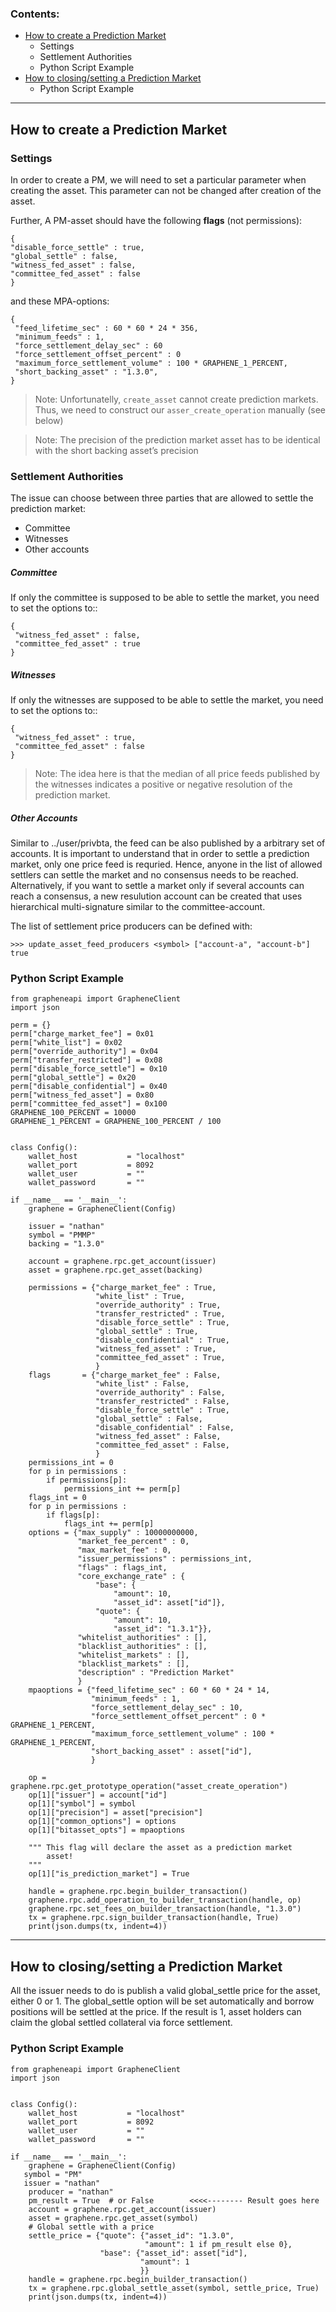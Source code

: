 ### Contents:

- [How to create a Prediction Market](/developers/7_tutorials/assets_pm.md#how-to-create-a-prediction-market)
   - Settings
   - Settlement Authorities
   - Python Script Example
- [How to closing/setting a Prediction Market](/developers/7_tutorials/assets_pm.md#how-to-closingsetting-a-prediction-market
)
   - Python Script Example

***

## How to create a Prediction Market

### Settings

In order to create a PM, we will need to set a particular parameter when creating the asset. This parameter can not be changed after creation of the asset.

Further, A PM-asset should have the following **flags** (not permissions):

    {
    "disable_force_settle" : true,
    "global_settle" : false,
    "witness_fed_asset" : false,
    "committee_fed_asset" : false
    }

and these MPA-options:

    {
     "feed_lifetime_sec" : 60 * 60 * 24 * 356,
     "minimum_feeds" : 1,
     "force_settlement_delay_sec" : 60
     "force_settlement_offset_percent" : 0
     "maximum_force_settlement_volume" : 100 * GRAPHENE_1_PERCENT,
     "short_backing_asset" : "1.3.0",
    }

> Note: Unfortunatelly, `create_asset` cannot create prediction markets. Thus, we need to construct our `asser_create_operation` manually (see below)

> Note: The precision of the prediction market asset has to be identical with the short backing asset’s precision 

### Settlement Authorities

The issue can choose between three parties that are allowed to settle the prediction market:

- Committee
- Witnesses
- Other accounts

##### Committee

If only the committee is supposed to be able to settle the market, you need to set the options to::

    {
     "witness_fed_asset" : false,
     "committee_fed_asset" : true
    }

##### Witnesses

If only the witnesses are supposed to be able to settle the market, you need to set the options to::

    {
     "witness_fed_asset" : true,
     "committee_fed_asset" : false
    }

> Note: The idea here is that the median of all price feeds published by the witnesses indicates a positive or negative resolution of the prediction market.


##### Other Accounts

Similar to ../user/privbta, the feed can be also published by a arbitrary set of accounts. It is important to understand that in order to settle a prediction market, only one price feed is requried. Hence, anyone in the list of allowed settlers can settle the market and no consensus needs to be reached. Alternatively, if you want to settle a market only if several accounts can reach a consensus, a new resulution account can be created that uses hierarchical multi-signature similar to the committee-account.

The list of settlement price producers can be defined with:

    >>> update_asset_feed_producers <symbol> ["account-a", "account-b"] true

### Python Script Example


    from grapheneapi import GrapheneClient
    import json

    perm = {}
    perm["charge_market_fee"] = 0x01
    perm["white_list"] = 0x02
    perm["override_authority"] = 0x04
    perm["transfer_restricted"] = 0x08
    perm["disable_force_settle"] = 0x10
    perm["global_settle"] = 0x20
    perm["disable_confidential"] = 0x40
    perm["witness_fed_asset"] = 0x80
    perm["committee_fed_asset"] = 0x100
    GRAPHENE_100_PERCENT = 10000
    GRAPHENE_1_PERCENT = GRAPHENE_100_PERCENT / 100


    class Config():
        wallet_host           = "localhost"
        wallet_port           = 8092
        wallet_user           = ""
        wallet_password       = ""

    if __name__ == '__main__':
        graphene = GrapheneClient(Config)

        issuer = "nathan"
        symbol = "PMMP"
        backing = "1.3.0"

        account = graphene.rpc.get_account(issuer)
        asset = graphene.rpc.get_asset(backing)

        permissions = {"charge_market_fee" : True,
                       "white_list" : True,
                       "override_authority" : True,
                       "transfer_restricted" : True,
                       "disable_force_settle" : True,
                       "global_settle" : True,
                       "disable_confidential" : True,
                       "witness_fed_asset" : True,
                       "committee_fed_asset" : True,
                       }
        flags       = {"charge_market_fee" : False,
                       "white_list" : False,
                       "override_authority" : False,
                       "transfer_restricted" : False,
                       "disable_force_settle" : True,
                       "global_settle" : False,
                       "disable_confidential" : False,
                       "witness_fed_asset" : False,
                       "committee_fed_asset" : False,
                       }
        permissions_int = 0
        for p in permissions :
            if permissions[p]:
                permissions_int += perm[p]
        flags_int = 0
        for p in permissions :
            if flags[p]:
                flags_int += perm[p]
        options = {"max_supply" : 10000000000,
                   "market_fee_percent" : 0,
                   "max_market_fee" : 0,
                   "issuer_permissions" : permissions_int,
                   "flags" : flags_int,
                   "core_exchange_rate" : {
                       "base": {
                           "amount": 10,
                           "asset_id": asset["id"]},
                       "quote": {
                           "amount": 10,
                           "asset_id": "1.3.1"}},
                   "whitelist_authorities" : [],
                   "blacklist_authorities" : [],
                   "whitelist_markets" : [],
                   "blacklist_markets" : [],
                   "description" : "Prediction Market"
                   }
        mpaoptions = {"feed_lifetime_sec" : 60 * 60 * 24 * 14,
                      "minimum_feeds" : 1,
                      "force_settlement_delay_sec" : 10,
                      "force_settlement_offset_percent" : 0 * GRAPHENE_1_PERCENT,
                      "maximum_force_settlement_volume" : 100 * GRAPHENE_1_PERCENT,
                      "short_backing_asset" : asset["id"],
                      }
        
        op = graphene.rpc.get_prototype_operation("asset_create_operation")
        op[1]["issuer"] = account["id"]
        op[1]["symbol"] = symbol
        op[1]["precision"] = asset["precision"]
        op[1]["common_options"] = options
        op[1]["bitasset_opts"] = mpaoptions

        """ This flag will declare the asset as a prediction market
            asset!
        """
        op[1]["is_prediction_market"] = True

        handle = graphene.rpc.begin_builder_transaction()
        graphene.rpc.add_operation_to_builder_transaction(handle, op)
        graphene.rpc.set_fees_on_builder_transaction(handle, "1.3.0")
        tx = graphene.rpc.sign_builder_transaction(handle, True)
        print(json.dumps(tx, indent=4))

 ***

## How to closing/setting a Prediction Market

All the issuer needs to do is publish a valid global_settle price for the asset, either 0 or 1. The global_settle option will be set automatically and borrow positions will be settled at the price. If the result is 1, asset holders can claim the global settled collateral via force settlement.

### Python Script Example

    from grapheneapi import GrapheneClient
    import json


    class Config():
        wallet_host           = "localhost"
        wallet_port           = 8092
        wallet_user           = ""
        wallet_password       = ""

    if __name__ == '__main__':
        graphene = GrapheneClient(Config)
       symbol = "PM"
       issuer = "nathan"
        producer = "nathan"
        pm_result = True  # or False        <<<<-------- Result goes here
        account = graphene.rpc.get_account(issuer)
        asset = graphene.rpc.get_asset(symbol)
        # Global settle with a price
        settle_price = {"quote": {"asset_id": "1.3.0",
                                  "amount": 1 if pm_result else 0},
                        "base": {"asset_id": asset["id"],
                                 "amount": 1
                                 }}
        handle = graphene.rpc.begin_builder_transaction()
        tx = graphene.rpc.global_settle_asset(symbol, settle_price, True)
        print(json.dumps(tx, indent=4))
